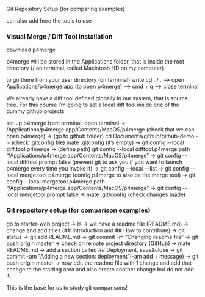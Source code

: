 Git Repository Setup \(for comparing examples\)

can also add here the tools to use



### Visual Merge / Diff Tool installation

download p4merge

p4merge will be stored in the Applications folder, that is inside the root directory \(/ on terminal, called Macintosh HD on my computer\)

to go there from your user directory \(on terminal\) write cd ../.. —&gt; open Applications/p4merge.app \(to open p4merge\) —&gt; cmd + q —&gt; close terminal

We already have a diff tool defined globally in our system, that is source tree. For this course I’m going to set a local diff tool inside one of the dummy github projects

set up p4merge from terminal: open terminal -&gt; /Applications/p4merge.app/Contents/MacOS/p4merge \(check that we can open p4merge\) -&gt; \(go to github folder\) cd Documents/github/github-demo -&gt; \(check .gitconfig file\) mate .gitconfig \(it’s empty\) -&gt; git config --local diff.tool p4merge -&gt; \(define path\) git config --local difftool.p4merge.path “/Applications/p4merge.app/Contents/MacOS/p4merge" -&gt; git config --local difftool.prompt false \(prevent git to ask you if you want to launch p4merge every time you invoke it\) -&gt; git config —local —list -&gt; git config --local merge.tool p4merge \(config p4merge to also be the merge tool\) -&gt; git config --local mergetool.p4merge.path “/Applications/p4merge.app/Contents/MacOS/p4merge" -&gt; git config --local mergetool.prompt false -&gt; mate .git/config \(check changes made\)



### Git repository setup \(for comparison examples\)

go to starter-web project -&gt; ls -&gt; we have a readme file \(README.md\) -&gt; change and add titles \(\#\# Introduction and \#\# How to contribute\) -&gt; git status -&gt; git add README.md -&gt; git commit -m “Changing readme file” -&gt; git push origin master -&gt; check on remote project directory \(GitHub\) -&gt; mate README.md -&gt; add a section called \#\# Deployment, save&close -&gt;  git commit -am "Adding a new section: deployment”\(-am add + message\) -&gt; git push origin master -&gt; now edit the readme file with 1 change and add that change to the starting area and also create another change but do not add it.

This is the base for us to study git comparisons!


